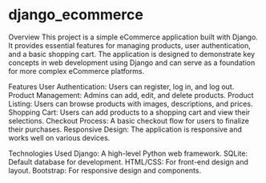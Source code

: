 # django_ecommerce

Overview
This project is a simple eCommerce application built with Django. It provides essential features for managing products, user authentication, and a basic shopping cart. The application is designed to demonstrate key concepts in web development using Django and can serve as a foundation for more complex eCommerce platforms.

Features
User Authentication: Users can register, log in, and log out.
Product Management: Admins can add, edit, and delete products.
Product Listing: Users can browse products with images, descriptions, and prices.
Shopping Cart: Users can add products to a shopping cart and view their selections.
Checkout Process: A basic checkout flow for users to finalize their purchases.
Responsive Design: The application is responsive and works well on various devices.


Technologies Used
Django: A high-level Python web framework.
SQLite: Default database for development.
HTML/CSS: For front-end design and layout.
Bootstrap: For responsive design and components.

